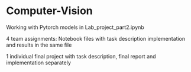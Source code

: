 # Computer-Vision

Working with Pytorch models in Lab_project_part2.ipynb

4 team assignments: Notebook files with task description implementation and results in the same file

1 individual final project with task description, final report and implementation separately
